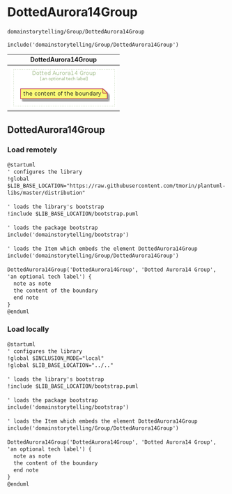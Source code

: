 # DottedAurora14Group


```text
domainstorytelling/Group/DottedAurora14Group
```

```text
include('domainstorytelling/Group/DottedAurora14Group')
```



| DottedAurora14Group |
| :---: |
| ![illustration for DottedAurora14Group](../../domainstorytelling/Group/DottedAurora14Group.Local.png) |




## DottedAurora14Group

### Load remotely
```plantuml
@startuml
' configures the library
!global $LIB_BASE_LOCATION="https://raw.githubusercontent.com/tmorin/plantuml-libs/master/distribution"

' loads the library's bootstrap
!include $LIB_BASE_LOCATION/bootstrap.puml

' loads the package bootstrap
include('domainstorytelling/bootstrap')

' loads the Item which embeds the element DottedAurora14Group
include('domainstorytelling/Group/DottedAurora14Group')

DottedAurora14Group('DottedAurora14Group', 'Dotted Aurora14 Group', 'an optional tech label') {
  note as note
  the content of the boundary
  end note
}
@enduml
```

### Load locally
```plantuml
@startuml
' configures the library
!global $INCLUSION_MODE="local"
!global $LIB_BASE_LOCATION="../.."

' loads the library's bootstrap
!include $LIB_BASE_LOCATION/bootstrap.puml

' loads the package bootstrap
include('domainstorytelling/bootstrap')

' loads the Item which embeds the element DottedAurora14Group
include('domainstorytelling/Group/DottedAurora14Group')

DottedAurora14Group('DottedAurora14Group', 'Dotted Aurora14 Group', 'an optional tech label') {
  note as note
  the content of the boundary
  end note
}
@enduml
```

